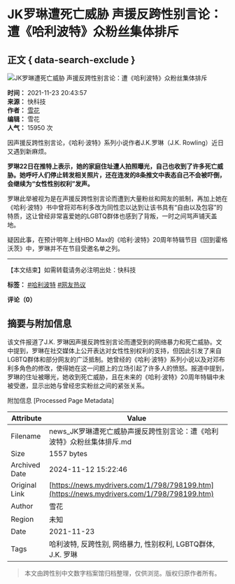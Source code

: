 # JK罗琳遭死亡威胁 声援反跨性别言论：遭《哈利波特》众粉丝集体排斥

## 正文 { data-search-exclude }


![JK罗琳遭死亡威胁 声援反跨性别言论：遭《哈利波特》众粉丝集体排斥](https://img1.mydrivers.com/img/20211123/s_63f2438f6c494d458b257d6f5fe976d0.png)

**时间：** 2021-11-23 20:43:57  
**来源：** 快科技  
**作者：** [雪花](https://passport.mydrivers.com/author/944168.html "雪花的主页")  
**编辑：** 雪花  
**人气：** 15950 次

因声援反跨性别言论，《哈利·波特》系列小说作者J.K.罗琳（J.K. Rowling）近日又遇到新麻烦。

**罗琳22日在推特上表示，她的家庭住址遭人拍照曝光，自己也收到了许多死亡威胁。她呼吁人们停止转发相关照片，还在连发的8条推文中表态自己不会被吓倒，会继续为“女性性别权利”发声。**

罗琳此举被视为是在声援反跨性别言论而遭到大量粉丝和网友的抵制，再加上她在《哈利·波特》书中曾将邓布利多改为同性恋以达到让该书具有“自由以及包容”的特质，这让曾经非常喜爱她的LGBTQ群体也感到了背叛，一时之间骂声铺天盖地。

疑因此事，在预计明年上线HBO Max的《哈利·波特》20周年特辑节目《回到霍格沃茨》中，罗琳并不在节目受邀名单之列。

***  
【本文结束】如需转载请务必注明出处：快科技  

**标签：** [#哈利波特](https://news.mydrivers.com/tag/halibote.htm) [#网友热议](https://news.mydrivers.com/tag/wangyoureyi.htm)  

**评论（0）**

## 摘要与附加信息

<!-- tcd_abstract -->
该文件报道了J.K. 罗琳因声援反跨性别言论而遭受到的网络暴力和死亡威胁。文中提到，罗琳在社交媒体上公开表达对女性性别权利的支持，但因此引发了来自LGBTQ群体和部分网友的广泛抵制。她曾经的《哈利·波特》系列小说以及对邓布利多角色的修改，使得她在这一问题上的立场引起了许多人的愤怒。报道中提到，罗琳的住址被曝光，她收到死亡威胁，且在未来的《哈利·波特》20周年特辑中未被受邀，显示出她与曾经忠实粉丝之间的紧张关系。
<!-- tcd_abstract_end -->

附加信息 [Processed Page Metadata]

| Attribute       | Value                                  |
|-----------------|----------------------------------------|
| Filename        | news_JK罗琳遭死亡威胁声援反跨性别言论：遭《哈利波特》众粉丝集体排斥.md                             |
| Size            | 1557 bytes                           |
| Archived Date   | 2024-11-12 15:22:46                             |
| Original Link   | [https://news.mydrivers.com/1/798/798199.htm](https://news.mydrivers.com/1/798/798199.htm)                       |
| Author          | 雪花                               |
| Region          | 未知                               |
| Date            | 2021-11-23                                 |
| Tags            | 哈利波特, 反跨性别, 网络暴力, 性别权利, LGBTQ群体, J.K. 罗琳                                 |
>
> 本文由跨性别中文数字档案馆归档整理，仅供浏览。版权归原作者所有。
>